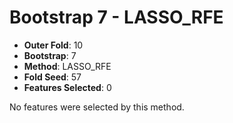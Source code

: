 # Bootstrap 7 - LASSO_RFE

- **Outer Fold**: 10
- **Bootstrap**: 7
- **Method**: LASSO_RFE
- **Fold Seed**: 57
- **Features Selected**: 0

No features were selected by this method.
